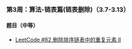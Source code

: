 ### 第3周：算法-链表篇(链表删除)（3.7-3.13）

#### 题目（中等）

- [LeetCode #82 删除排序链表中的重复元素 II](https://leetcode-cn.com/problems/remove-duplicates-from-sorted-list-ii/)


